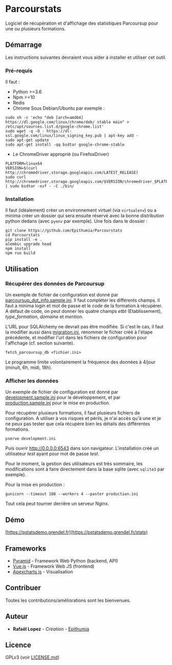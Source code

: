 # Parcourstats

Logiciel de récupération et d'affichage des statistiques Parcoursup pour une ou plusieurs formations.

## Démarrage

Les instructions suivantes devraient vous aider à installer et utiliser cet outil.

### Pré-requis

Il faut :
- Python >=3.6
- Npm >=10
- Redis
- Chrome
Sous Debian/Ubuntu par exemple :
```
sudo sh -c 'echo "deb [arch=amd64] https://dl.google.com/linux/chrome/deb/ stable main" > /etc/apt/sources.list.d/google-chrome.list'
sudo wget -q -O - https://dl-ssl.google.com/linux/linux_signing_key.pub | apt-key add -
sudo apt-get update
sudo apt-get install -qq bsdtar google-chrome-stable
```
- Le ChromeDriver approprié (ou FirefoxDriver)
```
PLATFORM=linux64
VERSION=$(curl http://chromedriver.storage.googleapis.com/LATEST_RELEASE)
sudo curl http://chromedriver.storage.googleapis.com/$VERSION/chromedriver_$PLATFORM.zip | sudo bsdtar -xvf - -C ./bin/
```

### Installation

Il faut (idéalement) créer un environnement virtuel (via `virtualenv`) ou a minima créer un dossier
qui sera ensuite réservé avec la bonne distribution python dedans (avec `pyenv` par exemple).
Une fois dans le dossier :

```
git clone https://github.com/Epithumia/Parcourstats
cd Parcourstats
pip install -e . 
alembic upgrade head
npm install
npm run build
```

## Utilisation

### Récupérer des données de Parcoursup

Un exemple de fichier de configuration est donné par [parcoursup_dut_info.sample.ini](). Il faut compléter
les différents champs. Il faut a minima login et mot de passe et le *code* de la formation à récupérer. A défaut de code,
on peut donner les quatre champs *etbt* (Etablissement), *type_formation*, *domaine* et *mention*.

L'URL pour SQLAlchemy ne devrait pas être modifiée. Si c'est le cas, il faut la modifier aussi dans [migration.ini](),
renommer le fichier créé à l'étape précédente, et modifier l'url dans les fichiers de configuration pour l'affichage
(cf. section suivante).

```
fetch_parcoursup_db <fichier.ini>
``` 

Le programme limite volontairement la fréquence des données à 4/jour (minuit, 6h, midi, 18h).

### Afficher les données

Un exemple de fichier de configuration est donné par [development.sample.ini]() pour le développement, 
et par [production.sample.ini]() pour le mise en production.

Pour récupérer plusieurs formations, il faut plusieurs fichiers de configuration. A utiliser à vos risques et périls,
je n'ai accès qu'à une et je ne peux pas tester que cela récupère bien les détails des différentes formations.

```
pserve development.ini
```
Puis ouvrir http://0.0.0.0:6543 dans son navigateur. L'installation créé un utilisateur *test* ayant pour
mot de passe *test*.

Pour le moment, la gestion des utilisateurs est très sommaire, les modifications sont à faire directement
dans la base sqlite (avec `sqlite3` par exemple).

Pour la mise en production :
```
gunicorn --timeout 180 --workers 4 --paster production.ini
```
Tout cela peut tourner derrière un serveur Nginx.

## Démo

[https://pstatsdemo.grendel.fr](https://pstatsdemo.grendel.fr/stats)

## Frameworks

* [Pyramid](https://trypyramid.com/) - Framework Web Python (backend, API)
* [Vue.js](https://vuejs.org/) - Framework Web JS (frontend)
* [Apexcharts.js](https://apexcharts.com/) - Visualisation

## Contribuer

Toutes les contributions/améliorations sont les bienvenues.

## Auteur

* **Rafaël Lopez** - *Création* - [Epithumia](https://github.com/Epithumia)

## Licence

GPLv3 (voir [LICENSE.md](LICENSE.md))
